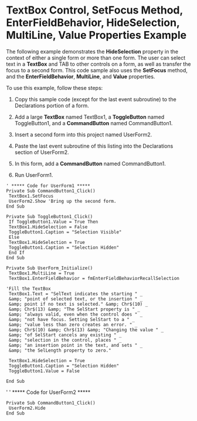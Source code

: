 
# TextBox Control, SetFocus Method, EnterFieldBehavior, HideSelection, MultiLine, Value Properties Example

The following example demonstrates the  **HideSelection** property in the context of either a single form or more than one form. The user can select text in a **TextBox** and TAB to other controls on a form, as well as transfer the focus to a second form. This code sample also uses the **SetFocus** method, and the **EnterFieldBehavior**,  **MultiLine**, and  **Value** properties.

To use this example, follow these steps:




1. Copy this sample code (except for the last event subroutine) to the Declarations portion of a form.
    
2. Add a large  **TextBox** named TextBox1, a **ToggleButton** named ToggleButton1, and a **CommandButton** named CommandButton1.
    
3. Insert a second form into this project named UserForm2.
    
4. Paste the last event subroutine of this listing into the Declarations section of UserForm2.
    
5. In this form, add a  **CommandButton** named CommandButton1.
    
6. Run UserForm1.
    




```
' ***** Code for UserForm1 ***** 
Private Sub CommandButton1_Click() 
 TextBox1.SetFocus 
 UserForm2.Show 'Bring up the second form. 
End Sub
```




```
Private Sub ToggleButton1_Click() 
 If ToggleButton1.Value = True Then 
 TextBox1.HideSelection = False 
 ToggleButton1.Caption = "Selection Visible" 
 Else 
 TextBox1.HideSelection = True 
 ToggleButton1.Caption = "Selection Hidden" 
 End If 
End Sub
```




```
Private Sub UserForm_Initialize() 
 TextBox1.MultiLine = True 
 TextBox1.EnterFieldBehavior = fmEnterFieldBehaviorRecallSelection 
 
'Fill the TextBox 
 TextBox1.Text = "SelText indicates the starting " _ 
 &amp; "point of selected text, or the insertion " _ 
 &amp; point if no text is selected." &amp; Chr$(10) _ 
 &amp; Chr$(13) &amp; "The SelStart property is " _ 
 &amp; "always valid, even when the control does " _ 
 &amp; "not have focus. Setting SelStart to a " _ 
 &amp; "value less than zero creates an error. " _ 
 &amp; Chr$(10) &amp; Chr$(13) &amp; "Changing the value " _ 
 &amp; "of SelStart cancels any existing " _ 
 &amp; "selection in the control, places " _ 
 &amp; "an insertion point in the text, and sets " _ 
 &amp; "the SelLength property to zero." 
 
 TextBox1.HideSelection = True 
 ToggleButton1.Caption = "Selection Hidden" 
 ToggleButton1.Value = False 
 
End Sub
```

'
' ***** Code for UserForm2 *****



```
Private Sub CommandButton1_Click() 
 UserForm2.Hide 
End Sub
```

